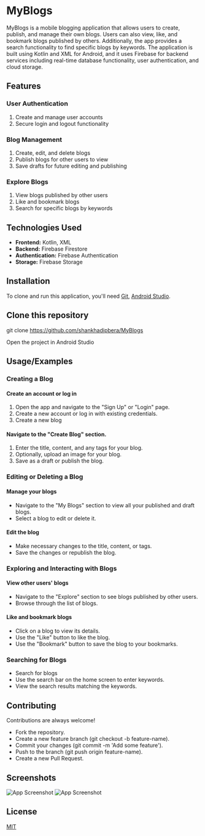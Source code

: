 
# MyBlogs

MyBlogs is a mobile blogging application that allows users to create, publish, and manage their own blogs. Users can also view, like, and bookmark blogs published by others. Additionally, the app provides a search functionality to find specific blogs by keywords. The application is built using Kotlin and XML for Android, and it uses Firebase for backend services including real-time database functionality, user authentication, and cloud storage.

## Features

### User Authentication 

1. Create and manage user accounts
2. Secure login and logout functionality
### Blog Management

1. Create, edit, and delete blogs
2. Publish blogs for other users to view
3. Save drafts for future editing and publishing
### Explore Blogs

1. View blogs published by other users
2. Like and bookmark blogs
3. Search for specific blogs by keywords




## Technologies Used

- **Frontend:**  Kotlin, XML
- **Backend:** Firebase Firestore
- **Authentication:** Firebase Authentication
- **Storage:** Firebase Storage


## Installation

To clone and run this application, you'll need [Git](https://git-scm.com), [Android Studio](https://developer.android.com/studio).

## Clone this repository
git clone https://github.com/shankhadipbera/MyBlogs

Open the project in Android Studio
    
## Usage/Examples

### Creating a Blog
#### Create an account or log in

1. Open the app and navigate to the "Sign Up" or "Login" page.
2. Create a new account or log in with existing credentials.
3. Create a new blog

#### Navigate to the "Create Blog" section.
1. Enter the title, content, and any tags for your blog.
2. Optionally, upload an image for your blog.
3. Save as a draft or publish the blog.
### Editing or Deleting a Blog
#### Manage your blogs

- Navigate to the "My Blogs" section to view all your published and draft blogs.
- Select a blog to edit or delete it.
#### Edit the blog

- Make necessary changes to the title, content, or tags.
- Save the changes or republish the blog.
### Exploring and Interacting with Blogs
#### View other users' blogs

- Navigate to the "Explore" section to see blogs published by other users.
- Browse through the list of blogs.
#### Like and bookmark blogs

- Click on a blog to view its details.
- Use the "Like" button to like the blog.
- Use the "Bookmark" button to save the blog to your bookmarks.
### Searching for Blogs
- Search for blogs
- Use the search bar on the home screen to enter keywords.
- View the search results matching the keywords.

## Contributing

Contributions are always welcome!
- Fork the repository.
- Create a new feature branch (git checkout -b feature-name).
- Commit your changes (git commit -m 'Add some feature').
- Push to the branch (git push origin feature-name).
- Create a new Pull Request.


## Screenshots

![App Screenshot](https://blogger.googleusercontent.com/img/b/R29vZ2xl/AVvXsEhNt6nov2w6C7uDfsO9xe-cDuxOkPbqD80BoWpDN2O1r_HeXXe6rB8jML7evoETIBcToAu09FXM3udtBWP1h6lCHwryurseKNEanDyi49d-F383pHgINIJfS2KKnpXTk3diRLZ5T3rdye_gDZcqaLc_ybNDfcfa3t6DdhWl6hDGng19YmK-UWddb4RdeeCr/s16000/3.png)
![App Screenshot](https://blogger.googleusercontent.com/img/b/R29vZ2xl/AVvXsEjmDIuodgyy0ps-MVXsEwQ7y4881ECx4fw1EePD5alfHPmhSx00_8sv0cJBQGRWRUbnblYIr71F9uePS10a1Sh2l06TQsobGfUO6GEdi93oL610DO6FnkC7MR4VZmXc8enFKf_9izkqZe05nyk08Ua4ZSo6pj219XWsHd9DN1fpLEdm_dXODGWvP5m7R7At/s16000/4.png)



## License

[MIT](https://choosealicense.com/licenses/mit/)

